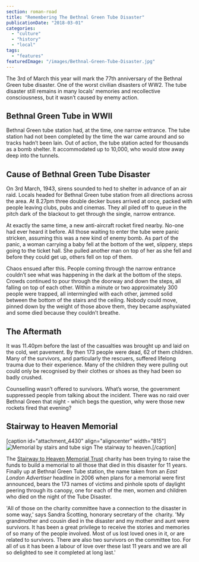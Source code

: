 ```yaml
---
section: roman-road
title: "Remembering The Bethnal Green Tube Disaster"
publicationDate: "2018-03-01"
categories: 
  - "culture"
  - "history"
  - "local"
tags: 
  - "features"
featuredImage: "/images/Bethnal-Green-Tube-Disaster.jpg"
---
```


The 3rd of March this year will mark the 77th anniversary of the Bethnal Green tube disaster. One of the worst civilian disasters of WW2. The tube disaster still remains in many locals’ memories and recollective consciousness, but it wasn’t caused by enemy action.

## Bethnal Green Tube in WWII

Bethnal Green tube station had, at the time, one narrow entrance. The tube station had not been completed by the time the war came around and so tracks hadn’t been lain. Out of action, the tube station acted for thousands as a bomb shelter. It accommodated up to 10,000, who would stow away deep into the tunnels.

## Cause of Bethnal Green Tube Disaster

On 3rd March, 1943, sirens sounded to hed to shelter in advance of an air raid. Locals headed for Bethnal Green tube station from all directions across the area. At 8.27pm three double decker buses arrived at once, packed with people leaving clubs, pubs and cinemas. They all piled off to queue in the pitch dark of the blackout to get through the single, narrow entrance.

At exactly the same time, a new anti-aircraft rocket fired nearby. No-one had ever heard it before. All those waiting to enter the tube were panic stricken, assuming this was a new kind of enemy bomb. As part of the panic, a woman carrying a baby fell at the bottom of the wet, slippery, steps going to the ticket hall. She pulled another man on top of her as she fell and before they could get up, others fell on top of them.

Chaos ensued after this. People coming through the narrow entrance couldn’t see what was happening in the dark at the bottom of the steps. Crowds continued to pour through the doorway and down the steps, all falling on top of each other. Within a minute or two approximately 300 people were trapped, all intermingled with each other, jammed solid between the bottom of the stairs and the ceiling. Nobody could move, pinned down by the weight of those above them, they became asphyxiated and some died because they couldn’t breathe.

## The Aftermath

It was 11.40pm before the last of the casualties was brought up and laid on the cold, wet pavement. By then 173 people were dead, 62 of them children. Many of the survivors, and particularly the rescuers, suffered lifelong trauma due to their experience. Many of the children they were pulling out could only be recognised by their clothes or shoes as they had been so badly crushed.

Counselling wasn’t offered to survivors. What’s worse, the government suppressed people from talking about the incident. There was no raid over Bethnal Green that night - which begs the question, why were those new rockets fired that evening?

## Stairway to Heaven Memorial

\[caption id="attachment\_4430" align="aligncenter" width="815"\]![Memorial by stairs and tube sign](/images/Mem-by-stairs-and-tube-sign.jpg) The stairway to heaven.\[/caption\]

The [Stairway to Heaven Memorial Trust](https://www.stairwaytoheavenmemorial.org/gpage5.html) charity has been trying to raise the funds to build a memorial to all those that died in this disaster for 11 years. Finally up at Bethnal Green Tube station, the name taken from an _East London Advertiser_ headline in 2006 when plans for a memorial were first announced, bears the 173 names of victims and pinhole spots of daylight peering through its canopy, one for each of the men, women and children who died on the night of the Tube Disaster.

'All of those on the charity committee have a connection to the disaster in some way,' says Sandra Scotting, honorary secretary of the  charity. 'My grandmother and cousin died in the disaster and my mother and aunt were survivors. It has been a great privilege to receive the stories and memories of so many of the people involved. Most of us lost loved ones in it, or are related to survivors. There are also two survivors on the committee too. For all of us it has been a labour of love over these last 11 years and we are all so delighted to see it completed at long last.'
